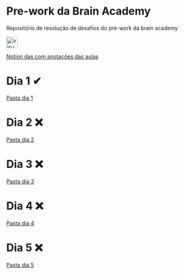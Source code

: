 # Pre-work da Brain Academy
Repositório de resolução de desafios do pre-work da brain academy

<a href="https://dticed.notion.site/dticed/9384401fdba941d9a579b58d0120ab45?v=e0a7e2946d29497aa87e49ec849ae78f">
  <img src="https://img.icons8.com/nolan/452/notion.png" alt="visual studio code" width="30px">
</a>

[Notion das com anotações das aulas](https://dticed.notion.site/dticed/9384401fdba941d9a579b58d0120ab45?v=e0a7e2946d29497aa87e49ec849ae78f) 

# Dia 1 ✔
[Pasta dia 1](https://github.com/dticed/bacademy-pre-work/tree/main/dia1)
# Dia 2 ❌
[Pasta dia 2](https://github.com/dticed/bacademy-pre-work/)
# Dia 3 ❌
[Pasta dia 3](https://github.com/dticed/bacademy-pre-work/)
# Dia 4 ❌
[Pasta dia 4](https://github.com/dticed/bacademy-pre-work/)
# Dia 5 ❌
[Pasta dia 5](https://github.com/dticed/bacademy-pre-work/)
